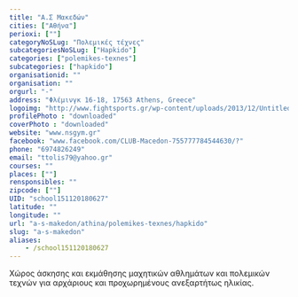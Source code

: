 ```yaml
---
title: "Α.Σ Μακεδών"
cities: ["Αθήνα"]
perioxi: [""]
categoryNoSLug: "Πολεμικές τέχνες"
subcategoriesNoSLug: ["Hapkido"]
categories: ["polemikes-texnes"]
subcategories: ["hapkido"]
organisationid: ""
organisation: ""
orgurl: "-"
address: "Φλέμινγκ 16-18, 17563 Athens, Greece"
logoimg: "http://www.fightsports.gr/wp-content/uploads/2013/12/Untitled-5-306x250.jpg"
profilePhoto : "downloaded"
coverPhoto : "downloaded"
website: "www.nsgym.gr"
facebook: "www.facebook.com/CLUB-Macedon-755777784544630/?"
phone: "6974826249"
email: "ttolis79@yahoo.gr"
courses: ""
places: [""]
rensponsibles: ""
zipcode: [""]
UID: "school151120180627"
latitude: ""
longitude: ""
url: "a-s-makedon/athina/polemikes-texnes/hapkido"
slug: "a-s-makedon"
aliases:
    - /school151120180627
---
```



Χώρος άσκησης και εκμάθησης μαχητικών αθλημάτων και πολεμικών τεχνών για αρχάριους και προχωρημένους ανεξαρτήτως ηλικίας.

